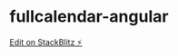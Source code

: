 # fullcalendar-angular

[Edit on StackBlitz ⚡️](https://stackblitz.com/edit/fullcalendar-angular-demo-psw4qh)
